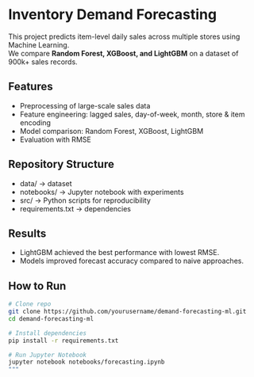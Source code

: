 # Inventory Demand Forecasting

This project predicts item-level daily sales across multiple stores using Machine Learning.  
We compare **Random Forest, XGBoost, and LightGBM** on a dataset of 900k+ sales records.

## Features

- Preprocessing of large-scale sales data
- Feature engineering: lagged sales, day-of-week, month, store & item encoding
- Model comparison: Random Forest, XGBoost, LightGBM
- Evaluation with RMSE

## Repository Structure

- data/ → dataset
- notebooks/ → Jupyter notebook with experiments
- src/ → Python scripts for reproducibility
- requirements.txt → dependencies

## Results

- LightGBM achieved the best performance with lowest RMSE.
- Models improved forecast accuracy compared to naive approaches.

## How to Run

```bash
# Clone repo
git clone https://github.com/yourusername/demand-forecasting-ml.git
cd demand-forecasting-ml

# Install dependencies
pip install -r requirements.txt

# Run Jupyter Notebook
jupyter notebook notebooks/forecasting.ipynb
"""
